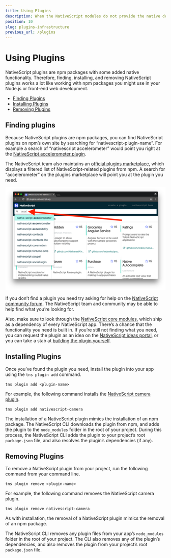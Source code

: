 ```yaml
---
title: Using Plugins
description: When the NativeScript modules do not provide the native device or platform capability that you need, you can use NativeScript plugins.
position: 10
slug: plugins-infrastructure
previous_url: /plugins
---
```


# Using Plugins

NativeScript plugins are npm packages with some added native functionality. Therefore, finding, installing, and removing NativeScript plugins works a lot like working with npm packages you might use in your Node.js or front-end web development.

* [Finding Plugins](#finding-plugins)
* [Installing Plugins](#installing-plugins)
* [Removing Plugins](#removing-plugins)

## Finding plugins

Because NativeScript plugins are npm packages, you can find NativeScript plugins on npm’s own site by searching for “nativescript-plugin-name”. For example a search of “nativescript accelerometer” would point you right at the [NativeScript accelerometer plugin](https://www.npmjs.com/package/nativescript-accelerometer).

The NativeScript team also maintains an [official plugins marketplace](http://plugins.nativescript.org/), which displays a filtered list of NativeScript-related plugins from npm. A search for “accelerometer” on the plugins marketplace will point you at the plugin you need.

![](../img/plugins/marketplace.png)

If you don’t find a plugin you need try asking for help on the [NativeScript community forum](https://discourse.nativescript.org/). The NativeScript team and community may be able to help find what you’re looking for.

Also, make sure to look through the [NativeScript core modules](https://docs.nativescript.org/core-concepts/modules), which ship as a dependency of every NativeScript app. There’s a chance that the functionality you need is built in. If you’re still not finding what you need, you can request the plugin as an idea on the [NativeScript ideas portal](https://nativescript.ideas.aha.io/), or you can take a stab at [building the plugin yourself](/plugins/building-plugins/).

## Installing Plugins

Once you’ve found the plugin you need, install the plugin into your app using the `tns plugin add` command.

```
tns plugin add <plugin-name>
```

For example, the following command installs the [NativeScript camera plugin](http://plugins.nativescript.org/plugin/nativescript-camera).

```
tns plugin add nativescript-camera
```

The installation of a NativeScript plugin mimics the installation of an npm package. The NativeScript CLI downloads the plugin from npm, and adds the plugin to the `node_modules` folder in the root of your project. During this process, the NativeScript CLI adds the plugin to your project’s root `package.json` file, and also resolves the plugin’s dependencies (if any).

## Removing Plugins

To remove a NativeScript plugin from your project, run the following command from your command line.

```
tns plugin remove <plugin-name>
```

For example, the following command removes the NativeScript camera plugin.

```
tns plugin remove nativescript-camera
```

As with installation, the removal of a NativeScript plugin mimics the removal of an npm package.

The NativeScript CLI removes any plugin files from your app’s `node_modules` folder in the root of your project. The CLI also removes any of the plugin’s dependencies, and also removes the plugin from your project’s root `package.json` file.